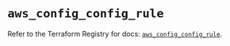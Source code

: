 # `aws_config_config_rule`

Refer to the Terraform Registry for docs: [`aws_config_config_rule`](https://registry.terraform.io/providers/hashicorp/aws/5.90.0/docs/resources/config_config_rule).
